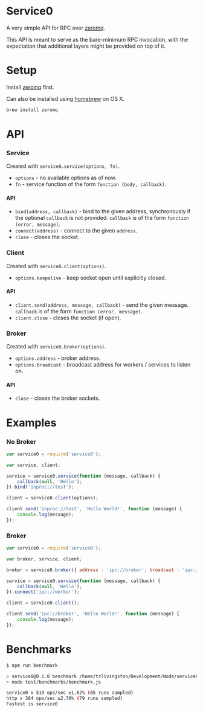 # Service0

A very simple API for RPC over [zeromq](http://www.zeromq.org/intro:get-the-software).

This API is meant to serve as the bare-minimum RPC invocation, with the expectation that additional layers might
be provided on top of it.

# Setup

Install [zeromq](http://www.zeromq.org/intro:get-the-software) first.

Can also be installed using [homebrew](http://brew.sh/) on OS X.

```bash
brew install zeromq
```

# API

### Service

Created with `service0.service(options, fn)`.

- `options` - no available options as of now.
- `fn` - service function of the form `function (body, callback)`.

#### API

- `bind(address, callback)` - bind to the given address, synchronously if the optional `callback` is not provided. `callback` is of the form `function (error, message)`.
- `connect(address)` - connect to the given `address`.
- `close` - closes the socket.

### Client

Created with `service0.client(options)`.

- `options.keepalive` - keep socket open until explicitly closed.

#### API

- `client.send(address, message, callback)` - send the given message. `callback` is of the form `function (error, message)`.
- `client.close` - closes the socket (if open).

### Broker

Created with `service0.broker(options)`.

- `options.address` - broker address.
- `options.broadcast` - broadcast address for workers / services to listen on.

#### API

- `close` - closes the broker sockets.


# Examples

### No Broker

```javascript
var service0 = require('service0');

var service, client;

service = service0.service(function (message, callback) {
    callback(null, 'Hello');
}).bind('inproc://test');

client = service0.client(options);

client.send('inproc://test', 'Hello World!', function (message) {
    console.log(message);
});
```

### Broker

```javascript
var service0 = require('service0');

var broker, service, client;

broker = service0.broker({ address : 'ipc://broker', broadcast : 'ipc://worker'});

service = service0.service(function (message, callback) {
    callback(null, 'Hello');
}).connect('ipc://worker');

client = service0.client();

client.send('ipc://broker', 'Hello World!', function (message) {
    console.log(message);
});
```

# Benchmarks

```bash
$ npm run benchmark

> service0@0.1.0 benchmark /home/trlivingston/Development/Node/service0
> node test/benchmarks/benchmark.js

service0 x 519 ops/sec ±1.62% (85 runs sampled)
http x 384 ops/sec ±2.70% (79 runs sampled)
Fastest is service0
```